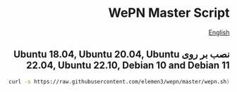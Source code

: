 <div dir=rtl>

# WePN Master Script


[English](README.md)


## نصب بر روی Ubuntu 18.04, Ubuntu 20.04, Ubuntu 22.04, Ubuntu 22.10, Debian 10 and Debian 11 
``` bash
sudo apt install curl -y &> /dev/null && bash <(curl -s https://raw.githubusercontent.com/elemen3/wepn/master/wepn.sh)
```

</div>
